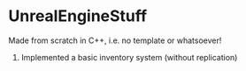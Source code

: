 # UnrealEngineStuff

Made from scratch in C++, i.e. no template or whatsoever!

1. Implemented a basic inventory system (without replication)
